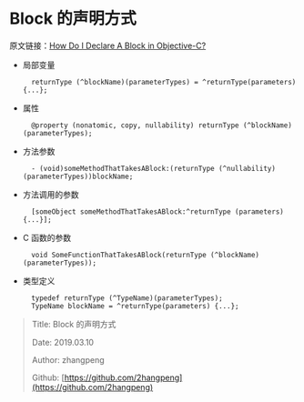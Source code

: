 # Block 的声明方式

原文链接：[How Do I Declare A Block in Objective-C?](http://fuckingblocksyntax.com)

* 局部变量

  ```text
    returnType (^blockName)(parameterTypes) = ^returnType(parameters) {...};
  ```

* 属性

  ```text
    @property (nonatomic, copy, nullability) returnType (^blockName)(parameterTypes);
  ```

* 方法参数

  ```text
    - (void)someMethodThatTakesABlock:(returnType (^nullability)(parameterTypes))blockName;
  ```

* 方法调用的参数

  ```text
    [someObject someMethodThatTakesABlock:^returnType (parameters) {...}];
  ```

* C 函数的参数

  ```text
    void SomeFunctionThatTakesABlock(returnType (^blockName)(parameterTypes));
  ```

* 类型定义

  ```text
    typedef returnType (^TypeName)(parameterTypes);
    TypeName blockName = ^returnType(parameters) {...};
  ```

> Title: Block 的声明方式
>
> Date: 2019.03.10
>
> Author: zhangpeng
>
> Github: [https://github.com/2hangpeng](https://github.com/2hangpeng)
